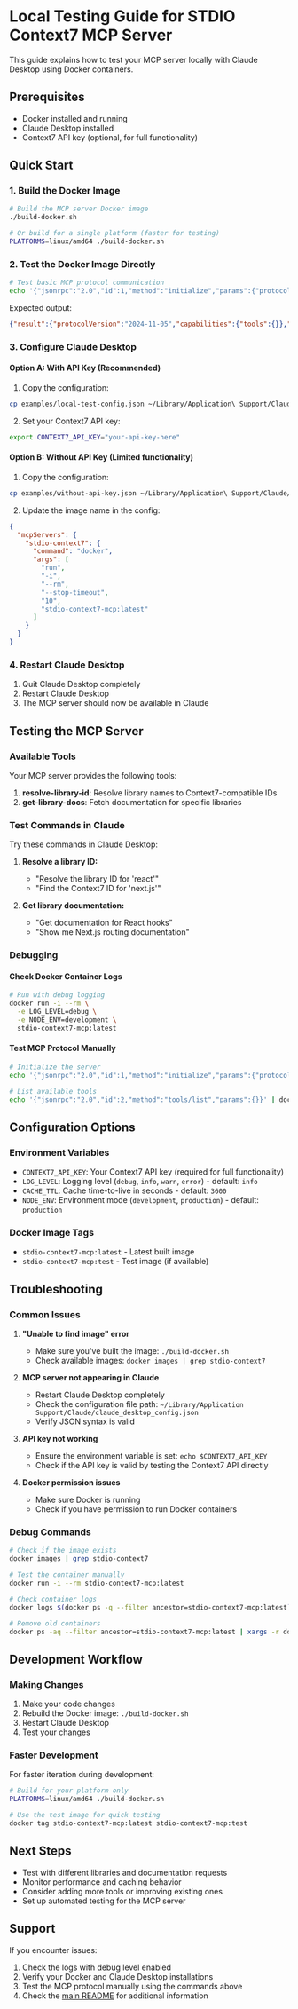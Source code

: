 # Local Testing Guide for STDIO Context7 MCP Server

This guide explains how to test your MCP server locally with Claude Desktop using Docker containers.

## Prerequisites

- Docker installed and running
- Claude Desktop installed
- Context7 API key (optional, for full functionality)

## Quick Start

### 1. Build the Docker Image

```bash
# Build the MCP server Docker image
./build-docker.sh

# Or build for a single platform (faster for testing)
PLATFORMS=linux/amd64 ./build-docker.sh
```

### 2. Test the Docker Image Directly

```bash
# Test basic MCP protocol communication
echo '{"jsonrpc":"2.0","id":1,"method":"initialize","params":{"protocolVersion":"2024-11-05","capabilities":{"roots":{"listChanged":true},"sampling":{}},"clientInfo":{"name":"test-client","version":"1.0.0"}}}' | docker run -i --rm stdio-context7-mcp:latest
```

Expected output:
```json
{"result":{"protocolVersion":"2024-11-05","capabilities":{"tools":{}},"serverInfo":{"name":"stdio-context7-mcp","version":"1.0.0"}},"jsonrpc":"2.0","id":1}
```

### 3. Configure Claude Desktop

#### Option A: With API Key (Recommended)

1. Copy the configuration:
```bash
cp examples/local-test-config.json ~/Library/Application\ Support/Claude/claude_desktop_config.json
```

2. Set your Context7 API key:
```bash
export CONTEXT7_API_KEY="your-api-key-here"
```

#### Option B: Without API Key (Limited functionality)

1. Copy the configuration:
```bash
cp examples/without-api-key.json ~/Library/Application\ Support/Claude/claude_desktop_config.json
```

2. Update the image name in the config:
```json
{
  "mcpServers": {
    "stdio-context7": {
      "command": "docker",
      "args": [
        "run",
        "-i",
        "--rm",
        "--stop-timeout",
        "10",
        "stdio-context7-mcp:latest"
      ]
    }
  }
}
```

### 4. Restart Claude Desktop

1. Quit Claude Desktop completely
2. Restart Claude Desktop
3. The MCP server should now be available in Claude

## Testing the MCP Server

### Available Tools

Your MCP server provides the following tools:

1. **resolve-library-id**: Resolve library names to Context7-compatible IDs
2. **get-library-docs**: Fetch documentation for specific libraries

### Test Commands in Claude

Try these commands in Claude Desktop:

1. **Resolve a library ID:**
   - "Resolve the library ID for 'react'"
   - "Find the Context7 ID for 'next.js'"

2. **Get library documentation:**
   - "Get documentation for React hooks"
   - "Show me Next.js routing documentation"

### Debugging

#### Check Docker Container Logs

```bash
# Run with debug logging
docker run -i --rm \
  -e LOG_LEVEL=debug \
  -e NODE_ENV=development \
  stdio-context7-mcp:latest
```

#### Test MCP Protocol Manually

```bash
# Initialize the server
echo '{"jsonrpc":"2.0","id":1,"method":"initialize","params":{"protocolVersion":"2024-11-05","capabilities":{"roots":{"listChanged":true},"sampling":{}},"clientInfo":{"name":"test-client","version":"1.0.0"}}}' | docker run -i --rm stdio-context7-mcp:latest

# List available tools
echo '{"jsonrpc":"2.0","id":2,"method":"tools/list","params":{}}' | docker run -i --rm stdio-context7-mcp:latest
```

## Configuration Options

### Environment Variables

- `CONTEXT7_API_KEY`: Your Context7 API key (required for full functionality)
- `LOG_LEVEL`: Logging level (`debug`, `info`, `warn`, `error`) - default: `info`
- `CACHE_TTL`: Cache time-to-live in seconds - default: `3600`
- `NODE_ENV`: Environment mode (`development`, `production`) - default: `production`

### Docker Image Tags

- `stdio-context7-mcp:latest` - Latest built image
- `stdio-context7-mcp:test` - Test image (if available)

## Troubleshooting

### Common Issues

1. **"Unable to find image" error**
   - Make sure you've built the image: `./build-docker.sh`
   - Check available images: `docker images | grep stdio-context7`

2. **MCP server not appearing in Claude**
   - Restart Claude Desktop completely
   - Check the configuration file path: `~/Library/Application Support/Claude/claude_desktop_config.json`
   - Verify JSON syntax is valid

3. **API key not working**
   - Ensure the environment variable is set: `echo $CONTEXT7_API_KEY`
   - Check if the API key is valid by testing the Context7 API directly

4. **Docker permission issues**
   - Make sure Docker is running
   - Check if you have permission to run Docker containers

### Debug Commands

```bash
# Check if the image exists
docker images | grep stdio-context7

# Test the container manually
docker run -i --rm stdio-context7-mcp:latest

# Check container logs
docker logs $(docker ps -q --filter ancestor=stdio-context7-mcp:latest)

# Remove old containers
docker ps -aq --filter ancestor=stdio-context7-mcp:latest | xargs -r docker rm
```

## Development Workflow

### Making Changes

1. Make your code changes
2. Rebuild the Docker image: `./build-docker.sh`
3. Restart Claude Desktop
4. Test your changes

### Faster Development

For faster iteration during development:

```bash
# Build for your platform only
PLATFORMS=linux/amd64 ./build-docker.sh

# Use the test image for quick testing
docker tag stdio-context7-mcp:latest stdio-context7-mcp:test
```

## Next Steps

- Test with different libraries and documentation requests
- Monitor performance and caching behavior
- Consider adding more tools or improving existing ones
- Set up automated testing for the MCP server

## Support

If you encounter issues:

1. Check the logs with debug level enabled
2. Verify your Docker and Claude Desktop installations
3. Test the MCP protocol manually using the commands above
4. Check the [main README](README.md) for additional information
